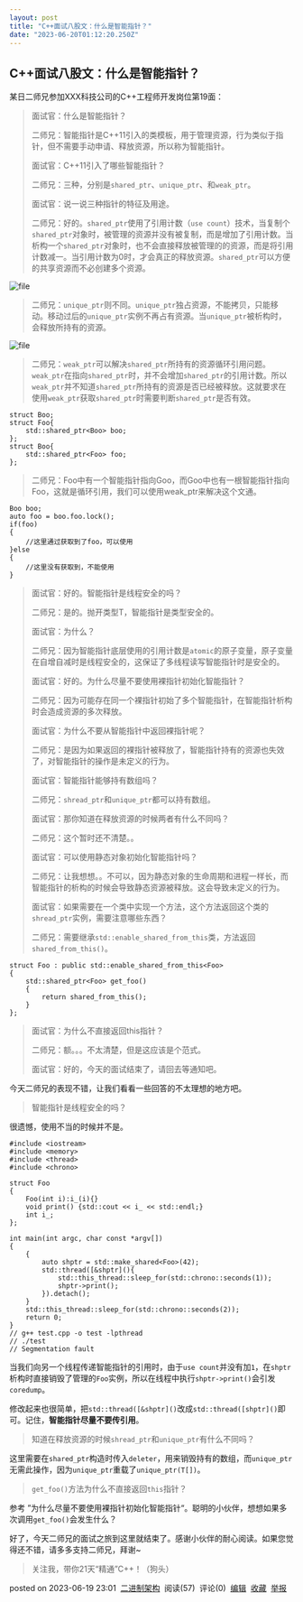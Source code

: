 ```yaml
---
layout: post
title: "C++面试八股文：什么是智能指针？"
date: "2023-06-20T01:12:20.250Z"
---
```

C++面试八股文：什么是智能指针？
-----------------

某日二师兄参加XXX科技公司的C++工程师开发岗位第19面：

> 面试官：什么是智能指针？
> 
> 二师兄：智能指针是C++11引入的类模板，用于管理资源，行为类似于指针，但不需要手动申请、释放资源，所以称为智能指针。
> 
> 面试官：C++11引入了哪些智能指针？
> 
> 二师兄：三种，分别是`shared_ptr`、`unique_ptr`、和`weak_ptr`。
> 
> 面试官：说一说三种指针的特征及用途。
> 
> 二师兄：好的。`shared_ptr`使用了引用计数（`use count`）技术，当复制个`shared_ptr`对象时，被管理的资源并没有被复制，而是增加了引用计数。当析构一个`shared_ptr`对象时，也不会直接释放被管理的的资源，而是将引用计数减一。当引用计数为0时，才会真正的释放资源。`shared_ptr`可以方便的共享资源而不必创建多个资源。

![file](https://img2023.cnblogs.com/other/3210764/202306/3210764-20230619230123049-579288214.png)

> 二师兄：`unique_ptr`则不同。`unique_ptr`独占资源，不能拷贝，只能移动。移动过后的`unique_ptr`实例不再占有资源。当`unique_ptr`被析构时，会释放所持有的资源。

![file](https://img2023.cnblogs.com/other/3210764/202306/3210764-20230619230123342-863379704.png)

> 二师兄：`weak_ptr`可以解决`shared_ptr`所持有的资源循环引用问题。`weak_ptr`在指向`shared_ptr`时，并不会增加`shared_ptr`的引用计数。所以`weak_ptr`并不知道`shared_ptr`所持有的资源是否已经被释放。这就要求在使用`weak_ptr`获取`shared_ptr`时需要判断`shared_ptr`是否有效。

    struct Boo;
    struct Foo{
        std::shared_ptr<Boo> boo;
    };
    struct Boo{
        std::shared_ptr<Foo> foo;
    };
    

> 二师兄：Foo中有一个智能指针指向Goo，而Goo中也有一根智能指针指向Foo，这就是循环引用，我们可以使用weak\_ptr来解决这个文通。

    Boo boo;
    auto foo = boo.foo.lock();
    if(foo)
    {
        //这里通过获取到了foo，可以使用
    }else
    {
        //这里没有获取到，不能使用
    }
    

> 面试官：好的。智能指针是线程安全的吗？
> 
> 二师兄：是的。抛开类型T，智能指针是类型安全的。
> 
> 面试官：为什么？
> 
> 二师兄：因为智能指针底层使用的引用计数是`atomic`的原子变量，原子变量在自增自减时是线程安全的，这保证了多线程读写智能指针时是安全的。
> 
> 面试官：好的。为什么尽量不要使用裸指针初始化智能指针？
> 
> 二师兄：因为可能存在同一个裸指针初始了多个智能指针，在智能指针析构时会造成资源的多次释放。
> 
> 面试官：为什么不要从智能指针中返回裸指针呢？
> 
> 二师兄：是因为如果返回的裸指针被释放了，智能指针持有的资源也失效了，对智能指针的操作是未定义的行为。
> 
> 面试官：智能指针能够持有数组吗？
> 
> 二师兄：`shread_ptr`和`unique_ptr`都可以持有数组。
> 
> 面试官：那你知道在释放资源的时候两者有什么不同吗？
> 
> 二师兄：这个暂时还不清楚。。
> 
> 面试官：可以使用静态对象初始化智能指针吗？
> 
> 二师兄：让我想想。。不可以，因为静态对象的生命周期和进程一样长，而智能指针的析构的时候会导致静态资源被释放。这会导致未定义的行为。
> 
> 面试官：如果需要在一个类中实现一个方法，这个方法返回这个类的`shread_ptr`实例，需要注意哪些东西？
> 
> 二师兄：需要继承`std::enable_shared_from_this`类，方法返回`shared_from_this()`。

    struct Foo : public std::enable_shared_from_this<Foo>
    {
        std::shared_ptr<Foo> get_foo()
        {
            return shared_from_this();
        }
    };
    

> 面试官：为什么不直接返回this指针？
> 
> 二师兄：额。。。不太清楚，但是这应该是个范式。
> 
> 面试官：好的，今天的面试结束了，请回去等通知吧。

今天二师兄的表现不错，让我们看看一些回答的不太理想的地方吧。

> 智能指针是线程安全的吗？

很遗憾，使用不当的时候并不是。

    #include <iostream>
    #include <memory>
    #include <thread>
    #include <chrono>
    
    struct Foo
    {
        Foo(int i):i_(i){}
        void print() {std::cout << i_ << std::endl;}
        int i_;
    };
    
    int main(int argc, char const *argv[])
    {
        {
            auto shptr = std::make_shared<Foo>(42);
            std::thread([&shptr](){
                std::this_thread::sleep_for(std::chrono::seconds(1));
                shptr->print();
            }).detach();
        }
        std::this_thread::sleep_for(std::chrono::seconds(2));
        return 0;
    }
    // g++ test.cpp -o test -lpthread
    // ./test 
    // Segmentation fault
    

当我们向另一个线程传递智能指针的引用时，由于`use count`并没有加`1`，在`shptr`析构时直接销毁了管理的`Foo`实例，所以在线程中执行`shptr->print()`会引发`coredump`。

修改起来也很简单，把`std::thread([&shptr]()`改成`std::thread([shptr]()`即可。记住，**智能指针尽量不要传引用**。

> 知道在释放资源的时候`shread_ptr`和`unique_ptr`有什么不同吗？

这里需要在`shared_ptr`构造时传入`deleter`，用来销毁持有的数组，而`unique_ptr`无需此操作，因为`unique_ptr`重载了`unique_ptr(T[])`。

> `get_foo()`方法为什么不直接返回`this`指针？

参考 ”为什么尽量不要使用裸指针初始化智能指针“。聪明的小伙伴，想想如果多次调用`get_foo()`会发生什么？

好了，今天二师兄的面试之旅到这里就结束了。感谢小伙伴的耐心阅读。如果您觉得还不错，请多多支持二师兄，拜谢~

> 关注我，带你21天“精通”C++！（狗头）

posted on 2023-06-19 23:01  [二进制架构](https://www.cnblogs.com/binarch/)  阅读(57)  评论(0)  [编辑](https://i.cnblogs.com/EditPosts.aspx?postid=17492470)  [收藏](javascript:void(0))  [举报](javascript:void(0))
